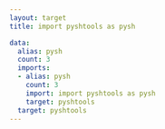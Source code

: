 ```yaml
---
layout: target
title: import pyshtools as pysh

data:
  alias: pysh
  count: 3
  imports:
  - alias: pysh
    count: 3
    import: import pyshtools as pysh
    target: pyshtools
  target: pyshtools
---
```

